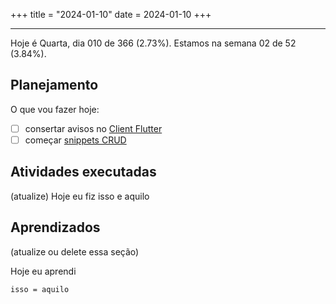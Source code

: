 +++
title = "2024-01-10"
date = 2024-01-10
+++

---

Hoje é Quarta, dia 010 de 366 (2.73%). Estamos na semana 02 de 52 (3.84%).

## Planejamento

O que vou fazer hoje:

- [ ] consertar avisos no [Client Flutter](https://github.com/OmnicodeSolutions/luisa_drf_flutter_client/issues/1)
- [ ] começar [snippets CRUD](https://github.com/OmnicodeSolutions/luisa_drf_flutter_client/issues/2)

## Atividades executadas

(atualize) Hoje eu fiz isso e aquilo

## Aprendizados

(atualize ou delete essa seção)

Hoje eu aprendi
```
isso = aquilo
```
